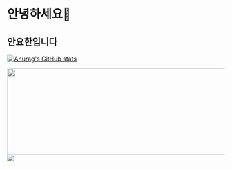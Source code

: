# 안녕하세요👋
## 안요한입니다



[![Anurag's GitHub stats](https://github-readme-stats.vercel.app/api?username=uncroos)](https://github.com/anuraghazra/github-readme-stats)

<a href="https://github.com/devxb/gitanimals">
  <img src="https://render.gitanimals.org/lines/uncroos?pet-id=1" width="2000" height="200"/>
</a>

<a href="https://github.com/devxb/gitanimals">
  <img src="https://render.gitanimals.org/farms/uncroos"/
    wight = 5000
    hight = 300
  >
</a>
